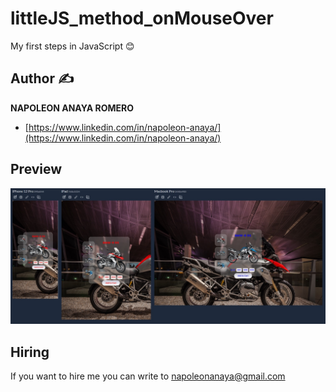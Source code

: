 # littleJS_method_onMouseOver
My first steps in JavaScript 😊

## Author ✍

**NAPOLEON ANAYA ROMERO**

-	[https://www.linkedin.com/in/napoleon-anaya/](https://www.linkedin.com/in/napoleon-anaya/)

## Preview

![..](https://github.com/alucart2005/littleJS_method_onMouseOver/blob/main/img/preview.jpg?raw=true)

## Hiring 
If you want to hire me you can write to napoleonanaya@gmail.com
